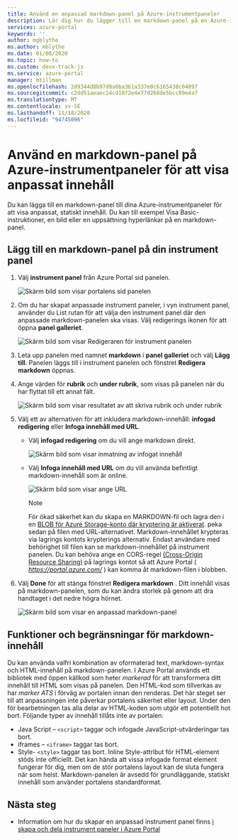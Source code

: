 ```yaml
---
title: Använd en anpassad markdown-panel på Azure-instrumentpaneler
description: Lär dig hur du lägger till en markdown-panel på en Azure-instrumentpanel för att Visa statiskt innehåll
services: azure-portal
keywords: ''
author: mgblythe
ms.author: mblythe
ms.date: 01/08/2020
ms.topic: how-to
ms.custom: devx-track-js
ms.service: azure-portal
manager: mtillman
ms.openlocfilehash: 2d9344d8b97d9a6ba361a337e0c6165438c04897
ms.sourcegitcommit: c2dd51aeaec24cd18f2e4e77d268de5bcc89e4a7
ms.translationtype: MT
ms.contentlocale: sv-SE
ms.lasthandoff: 11/18/2020
ms.locfileid: "94745096"
---
```

# <a name="use-a-markdown-tile-on-azure-dashboards-to-show-custom-content"></a>Använd en markdown-panel på Azure-instrumentpaneler för att visa anpassat innehåll

Du kan lägga till en markdown-panel till dina Azure-instrumentpaneler för att visa anpassat, statiskt innehåll. Du kan till exempel Visa Basic-instruktioner, en bild eller en uppsättning hyperlänkar på en markdown-panel.

## <a name="add-a-markdown-tile-to-your-dashboard"></a>Lägg till en markdown-panel på din instrument panel

1. Välj **instrument panel** från Azure Portal sid panelen.

   ![Skärm bild som visar portalens sid panelen](./media/azure-portal-markdown-tile/azure-portal-nav.png)

1. Om du har skapat anpassade instrument paneler, i vyn instrument panel, använder du List rutan för att välja den instrument panel där den anpassade markdown-panelen ska visas. Välj redigerings ikonen för att öppna **panel galleriet**.

   ![Skärm bild som visar Redigeraren för instrument panelen](./media/azure-portal-markdown-tile/azure-portal-dashboard-edit.png)

1. Leta upp panelen med namnet **markdown** i **panel galleriet** och välj **Lägg till**. Panelen läggs till i instrument panelen och fönstret **Redigera markdown** öppnas.

1. Ange värden för **rubrik** och **under rubrik**, som visas på panelen när du har flyttat till ett annat fält.

   ![Skärm bild som visar resultatet av att skriva rubrik och under rubrik](./media/azure-portal-markdown-tile/azure-portal-dashboard-enter-title.png)

1. Välj ett av alternativen för att inkludera markdown-innehåll: **infogad redigering** eller **Infoga innehåll med URL**.

   - Välj **infogad redigering** om du vill ange markdown direkt.

      ![Skärm bild som visar inmatning av infogat innehåll](./media/azure-portal-markdown-tile/azure-portal-dashboard-markdown-inline-content.png)

   - Välj **Infoga innehåll med URL** om du vill använda befintligt markdown-innehåll som är online.

      ![Skärm bild som visar ange URL](./media/azure-portal-markdown-tile/azure-portal-dashboard-markdown-url.png)

      > [!NOTE]
      > För ökad säkerhet kan du skapa en MARKDOWN-fil och lagra den i en [BLOB för Azure Storage-konto där kryptering är aktiverat](../storage/common/storage-service-encryption.md). peka sedan på filen med URL-alternativet. Markdown-innehållet krypteras via lagrings kontots krypterings alternativ. Endast användare med behörighet till filen kan se markdown-innehållet på instrument panelen. Du kan behöva ange en CORS-regel [(Cross-Origin Resource Sharing)](/rest/api/storageservices/cross-origin-resource-sharing--cors--support-for-the-azure-storage-services) på lagrings kontot så att Azure Portal ( _https://portal.azure.com/_ ) kan komma åt markdown-filen i blobben.

1. Välj **Done** för att stänga fönstret **Redigera markdown** . Ditt innehåll visas på markdown-panelen, som du kan ändra storlek på genom att dra handtaget i det nedre högra hörnet.

   ![Skärm bild som visar en anpassad markdown-panel](./media/azure-portal-markdown-tile/azure-portal-custom-markdown-tile.png)

## <a name="markdown-content-capabilities-and-limitations"></a>Funktioner och begränsningar för markdown-innehåll

Du kan använda valfri kombination av oformaterad text, markdown-syntax och HTML-innehåll på markdown-panelen. I Azure Portal används ett bibliotek med öppen källkod som heter _markerad_ för att transformera ditt innehåll till HTML som visas på panelen. Den HTML-kod som tillverkas av har _marker ATS_ i förväg av portalen innan den renderas. Det här steget ser till att anpassningen inte påverkar portalens säkerhet eller layout. Under den för bearbetningen tas alla delar av HTML-koden som utgör ett potentiellt hot bort. Följande typer av innehåll tillåts inte av portalen:

* Java Script – `<script>` taggar och infogade JavaScript-utvärderingar tas bort.
* iframes – `<iframe>` taggar tas bort.
* Style- `<style>` taggar tas bort. Inline Style-attribut för HTML-element stöds inte officiellt. Det kan hända att vissa infogade format element fungerar för dig, men om de stör portalens layout kan de sluta fungera när som helst. Markdown-panelen är avsedd för grundläggande, statiskt innehåll som använder portalens standardformat.

## <a name="next-steps"></a>Nästa steg

* Information om hur du skapar en anpassad instrument panel finns [i skapa och dela instrument paneler i Azure Portal](../azure-portal/azure-portal-dashboards.md)
